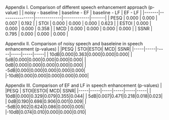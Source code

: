 Appendix I. Comparison of different speech enhancement approach (p-value)
|       | noisy - baseline | baseline - EF | baseline - LF | EF - LF |
|-------|----------------|-------------|-------------|-------|
| PESQ  | 0.000          | 0.000       | 0.007       | 0.192 |
| STOI  | 0.000          | 0.000       | 0.000       | 0.623 |
| ESTOI | 0.000          | 0.000       | 0.000       | 0.358 |
| MCD   | 0.000          | 0.000       | 0.000       | 0.000 |
| SSNR  | 0.795          | 0.000       | 0.000       | 0.000 |

Appendix II. Comparison of noisy speech and baseleine in speech enhancement (p-values) 
|     |PESQ | STOI|ESTOI|  MCD| SSNR|
|-----|-----|-----|-----|-----|-----|
| 10dB|0.000|0.363|0.000|0.000|0.000|
|  5dB|0.000|0.000|0.000|0.000|0.000|
|  0dB|0.000|0.000|0.000|0.000|0.000|
| -5dB|0.000|0.000|0.000|0.000|0.000|
|-10dB|0.000|0.000|0.000|0.000|0.000|

Appendix III. Comparison of EF and LF in speech enhancement (p-values) 
|     |PESQ | STOI|ESTOI|  MCD| SSNR|
|-----|-----|-----|-----|-----|-----|
| 10dB|0.000|0.329|0.079|0.355|0.044|
|  5dB|0.007|0.471|0.218|0.018|0.023|
|  0dB|0.190|0.698|0.906|0.001|0.009|
| -5dB|0.902|0.624|0.086|0.000|0.005|
|-10dB|0.074|0.010|0.000|0.000|0.010|
